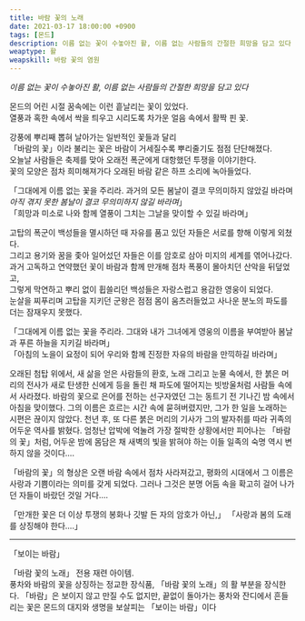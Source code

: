 ```yaml
---
title: 바람 꽃의 노래
date: 2021-03-17 18:00:00 +0900
tags: [몬드]
description: 이름 없는 꽃이 수놓아진 활, 이름 없는 사람들의 간절한 희망을 담고 있다
weaptype: 활
weapskill: 바람 꽃의 염원
---
```


_이름 없는 꽃이 수놓아진 활, 이름 없는 사람들의 간절한 희망을 담고 있다_

몬드의 어린 시절 꿈속에는 이런 흩날리는 꽃이 있었다.  
열풍과 혹한 속에서 싹을 틔우고 시리도록 차가운 얼음 속에서 활짝 핀 꽃.  
  
강풍에 뿌리째 뽑혀 날아가는 일반적인 꽃들과 달리  
「바람의 꽃」이라 불리는 꽃은 바람이 거세질수록 뿌리줄기도 점점 단단해졌다.  
오늘날 사람들은 축제를 맞아 오래전 폭군에게 대항했던 투쟁을 이야기한다.  
꽃의 모양은 점차 희미해져가다 오래된 바람 같은 하프 소리에 녹아들었다.  
  
「그대에게 이름 없는 꽃을 주리라. 과거의 모든 봄날이 결코 무의미하지 않았길 바라며 _아직 겪지 못한 봄날이 결코 무의미하지 않길 바라며_」  
「희망과 미소로 나와 함께 열풍이 그치는 그날을 맞이할 수 있길 바라며」  
  
고탑의 폭군이 백성들을 멸시하던 때 자유를 품고 있던 자들은 서로를 향해 이렇게 외쳤다.  
그리고 용기와 꿈을 좇아 일어섰던 자들은 이를 암호로 삼아 미지의 세계를 엮어나갔다.  
과거 고독하고 연약했던 꽃이 바람과 함께 만개해 점차 폭풍이 몰아치던 산악을 뒤덮었고,  
그렇게 막연하고 뿌리 없이 휩쓸리던 백성들은 자랑스럽고 용감한 영웅이 되었다.  
눈살을 찌푸리며 고탑을 지키던 군왕은 점점 몸이 움츠러들었고 사나운 분노의 파도를 더는 잠재우지 못했다.  
  
「그대에게 이름 없는 꽃을 주리라. 그대와 내가 그녀에게 영웅의 이름을 부여받아 봄날과 푸른 하늘을 지키길 바라며」  
「아침의 노을이 요정이 되어 우리와 함께 진정한 자유의 바람을 만끽하길 바라며」  
  
오래된 첨탑 위에서, 새 삶을 얻은 사람들의 환호, 노래 그리고 눈물 속에서,
한 붉은 머리의 전사가 새로 탄생한 신에게 등을 돌린 채 파도에 떨어지는 빗방울처럼 사람들 속에서 사라졌다.
바람의 꽃으로 은어를 전하는 선구자였던 그는 동트기 전 기나긴 밤 속에서 아침을 맞이했다.
그의 이름은 흐르는 시간 속에 묻혀버렸지만, 그가 한 일을 노래하는 시편은 끊이지 않았다.
천년 후, 또 다른 붉은 머리의 기사가 그의 발자취를 따라 귀족의 어두운 역사를 밝혔다.
엄청난 압박에 억눌려 가장 절박한 상황에서만 피어나는 「바람의 꽃」처럼,
어두운 밤에 몸담은 채 새벽의 빛을 밝혀야 하는 이들 일족의 숙명 역시 변하지 않을 것이다….

「바람의 꽃」의 형상은 오랜 바람 속에서 점차 사라져갔고,
평화의 시대에서 그 이름은 사랑과 기쁨이라는 의미를 갖게 되었다.
그러나 그것은 분명 어둠 속을 확고히 걸어 나가던 자들이 바랐던 것일 거다….

「만개한 꽃은 더 이상 투쟁의 봉화나 깃발 든 자의 암호가 아닌,」
「사랑과 봄의 도래를 상징해야 한다….」

---

「보이는 바람」

「바람 꽃의 노래」 전용 재련 아이템.  
풍차와 바람의 꽃을 상징하는 정교한 장식품, 「바람 꽃의 노래」의 활 부분을 장식한다. 「바람」은 보이지 않고 만질 수도 없지만, 끝없이 돌아가는 풍차와 잔디에서 흔들리는 꽃은 몬드의 대지와 생명을 보살피는 「보이는 바람」이다